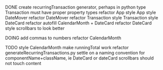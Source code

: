 DONE
create recurringTransaction generator, perhaps in python
type Transaction must have proper property types
refactor App
style App
style DateMover
refactor DateMover
refactor Transaction
style Transaction
style DateCard
refactor autofill CalendarMonth + DateCard
refactor DateCard
style scrollbars to look better

DOING
add commas to numbers
refactor CalendarMonth

TODO
style CalendarMonth
make runningTotal work
refactor generateRecurringTransactions.py
settle on a naming convention for componentName+className, ie DateCard or dateCard
scrollbars should not touch content